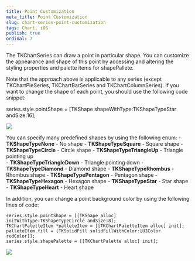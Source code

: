 ```yaml
---
title: Point Customization
meta_title: Point Customization
slug: chart-series-point-customization
tags: Chart, iOS
publish: true
ordinal: 7
---
```


The TKChartSeries can draw a point in particular shape. You can customize the appearance and shape of this point by accessing and altering the styling properties and palette items for shapePallete.

Note that the approach above is applicable to any series (except TKChartPieSeries, TKChartBarSeries and TKChartColumnSeries). If you want to change the shape of each point, you should use the following code snippet:

series.style.pointShape = [TKShape shapeWithType:TKShapeTypeStar andSize:16];

<img src="../images/chart-series-point001.png"/>

You can specify many predefined shapes by using the following enum:
    - **TKShapeTypeNone** - No shape
    - **TKShapeTypeSquare** - Square shape
    - **TKShapeTypeCircle** - Circle shape
    - **TKShapeTypeTriangleUp** - Triangle pointing up    
    - **TKShapeTypeTriangleDown** - Triangle pointing down
    - **TKShapeTypeDiamond** - Diamond shape
    - **TKShapeTypeRhombus** - Rhombus shape
    - **TKShapeTypePentagon** - Pentagon shape
    - **TKShapeTypeHexagon** - Hexagon shape
    - **TKShapeTypeStar** - Star shape
    - **TKShapeTypeHeart** - Heart shape

In addition, you can change a point background color by using the following lines of code:

    series.style.pointShape = [[TKShape alloc] initWithType:TKShapeTypeCircle andSize:8];
    TKChartPaletteItem *palleteItem = [[TKChartPaletteItem alloc] init];
    palleteItem.fill = [TKSolidFill solidFillWithColor:[UIColor redColor]];
    series.style.shapePalette = [[TKChartPalette alloc] init];

<img src="../images/chart-series-point002.png"/>



